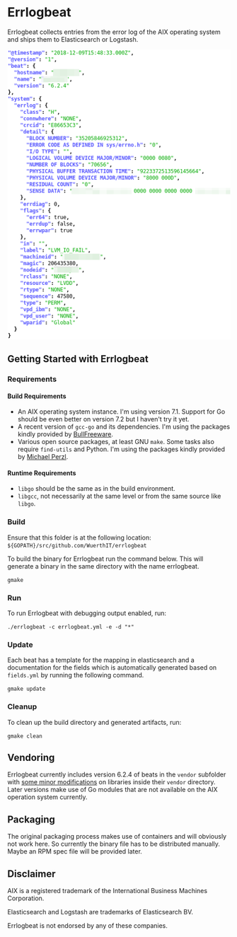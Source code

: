 # Errlogbeat

Errlogbeat collects entries from the error log of the AIX operating system and ships them to Elasticsearch or Logstash.

![Example Image](https://raw.githubusercontent.com/WuerthIT/errlogbeat/assets/errlogbeat.png)

## Getting Started with Errlogbeat

### Requirements

#### Build Requirements

- An AIX operating system instance. I'm using version 7.1. Support for Go should be even better on version 7.2 but I haven't try it yet.
- A recent version of `gcc-go` and its dependencies. I'm using the packages kindly provided by [BullFreeware](http://www.bullfreeware.com/search.php?package=gcc-go).
- Various open source packages, at least GNU `make`. Some tasks also require `find-utils` and Python. I'm using the packages kindly provided by [Michael Perzl](http://www.perzl.org/aix/).

#### Runtime Requirements

- `libgo` should be the same as in the build environment.
- `libgcc`, not necessarily at the same level or from the same source like `libgo`.

### Build

Ensure that this folder is at the following location:
`${GOPATH}/src/github.com/WuerthIT/errlogbeat`

To build the binary for Errlogbeat run the command below. This will generate a binary
in the same directory with the name errlogbeat.

```
gmake
```

### Run

To run Errlogbeat with debugging output enabled, run:

```
./errlogbeat -c errlogbeat.yml -e -d "*"
```

### Update

Each beat has a template for the mapping in elasticsearch and a documentation for the fields
which is automatically generated based on `fields.yml` by running the following command.

```
gmake update
```

### Cleanup

To clean up the build directory and generated artifacts, run:

```
gmake clean
```

## Vendoring

Errlogbeat currently includes version 6.2.4 of beats in the `vendor` subfolder with [some minor modifications](https://github.com/WuerthIT/beats/releases/tag/v6.2.4-support_aix) on libraries inside their `vendor` directory. Later versions make use of Go modules that are not available on the AIX operation system currently.

## Packaging

The original packaging process makes use of containers and will obviously not work here. So currently the binary file has to be distributed manually. Maybe an RPM spec file will be provided later.

## Disclaimer

AIX is a registered trademark of the International Business Machines Corporation.

Elasticsearch and Logstash are trademarks of Elasticsearch BV.

Errlogbeat is not endorsed by any of these companies.
